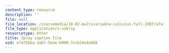```yaml
---
content_type: resource
description: ''
file: null
file_location: /coursemedia/18-02-multivariable-calculus-fall-2007/e7a72bba1eb75eaeb9087ccb24e4a968_15HVevXRsBA.vtt
file_type: application/x-subrip
resourcetype: Other
title: 3play caption file
uid: e7a72bba-1eb7-5eae-b908-7ccb24e4a968
---
```

